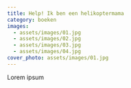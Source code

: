 ```yaml
---
title: Help! Ik ben een helikoptermama
category: boeken
images:
  - assets/images/01.jpg
  - assets/images/02.jpg
  - assets/images/03.jpg
  - assets/images/04.jpg
cover_photo: assets/images/01.jpg
---
```


Lorem ipsum